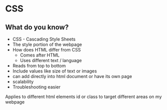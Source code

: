 # CSS

## What do you know?

- CSS - Cascading Style Sheets
- The style portion of the webpage
- How does HTML differ from CSS
    - Comes after HTML
    - Uses different text / language
- Reads from top to bottom
- Include values like size of text or images
- can add directly into html document or have its own page
- scalability
- Troubleshooting easier

Applies to different html elements
id or class to target different areas on my webpage
